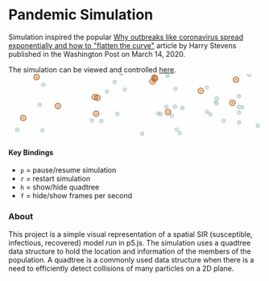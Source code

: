 # Pandemic Simulation
Simulation inspired the popular [Why outbreaks like
coronavirus spread exponentially and how to "flatten the curve"](https://www.washingtonpost.com/graphics/2020/world/corona-simulator/)
article by Harry Stevens published in the Washington Post
on March 14, 2020.

The simulation can be viewed and controlled [here](https://dansarno.github.io/p5-pandemic-simulation/).
![Simulation gif](assets/sim_gif.gif)

#### Key Bindings
- `p` = pause/resume simulation
- `r` = restart simulation
- `h` = show/hide quadtree
- `f` = hide/show frames per second

### About
This project is a simple visual representation of a spatial SIR
(susceptible, infectious, recovered) model run in p5.js.
The simulation uses a quadtree data structure to hold the location
and information of the members of the population. A quadtree
is a commonly used data structure when there is a need to efficiently
detect collisions of many particles on a 2D plane.
